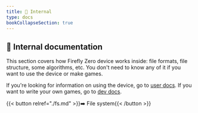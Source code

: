 ```yaml
---
title: 🚧 Internal
type: docs
bookCollapseSection: true
---
```


## 🚧 Internal documentation

This section covers how Firefly Zero device works inside: file formats, file structure, some algorithms, etc. You don't need to know any of it if you want to use the device or make games.

If you're looking for information on using the device, go to [user docs](../user/). If you want to write your own games, go to [dev docs](../dev/).

{{< button relref="./fs.md" >}}➡️ File system{{< /button >}}
